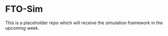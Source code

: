 # FTO-Sim

This is a placeholder repo which will receive the simulation framework in the upcoming week.